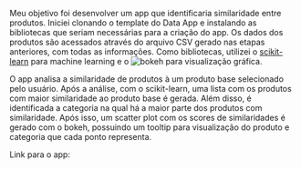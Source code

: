 Meu objetivo foi desenvolver um app que identificaria similaridade entre produtos. Iniciei clonando o template do Data App e instalando as bibliotecas que seriam necessárias para a criação do app. Os dados dos produtos são acessados através do arquivo CSV gerado nas etapas anteriores, com todas as informações. Como bibliotecas, utilizei o [scikit-learn](https://scikit-learn.org/stable/) para machine learning e o ![bokeh](https://bokeh.org/) para visualização gráfica.

O app analisa a similaridade de produtos à um produto base selecionado pelo usuário. Após a análise, com o scikit-learn, uma lista com os produtos com maior similaridade ao produto base é gerada. Além disso, é identificada a categoria na qual há a maior parte dos produtos com similaridade. Após isso, um scatter plot com os scores de similaridades é gerado com o bokeh, possuindo um tooltip para visualização do produto e categoria que cada ponto representa. 

Link para o app: 